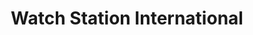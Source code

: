 ---
title: "Watch Station International"
url: /roppenheim/watch-station-international/
shop: montres
---